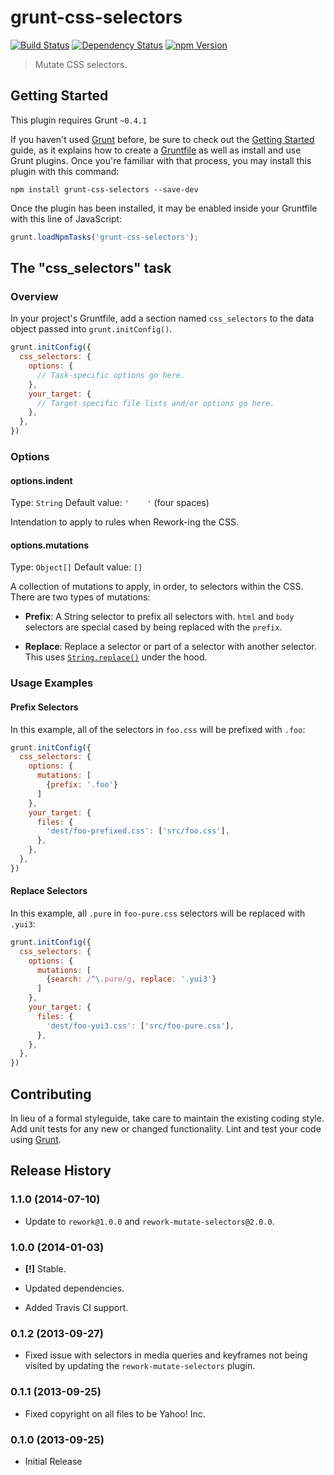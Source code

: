 # grunt-css-selectors

[![Build Status](https://travis-ci.org/ericf/grunt-css-selectors.png?branch=master)](https://travis-ci.org/ericf/grunt-css-selectors)
[![Dependency Status](https://gemnasium.com/ericf/grunt-css-selectors.png)](https://gemnasium.com/ericf/grunt-css-selectors)
[![npm Version](https://badge.fury.io/js/grunt-css-selectors.png)](https://npmjs.org/package/grunt-css-selectors)

> Mutate CSS selectors.

## Getting Started
This plugin requires Grunt `~0.4.1`

If you haven't used [Grunt](http://gruntjs.com/) before, be sure to check out the [Getting Started](http://gruntjs.com/getting-started) guide, as it explains how to create a [Gruntfile](http://gruntjs.com/sample-gruntfile) as well as install and use Grunt plugins. Once you're familiar with that process, you may install this plugin with this command:

```shell
npm install grunt-css-selectors --save-dev
```

Once the plugin has been installed, it may be enabled inside your Gruntfile with this line of JavaScript:

```js
grunt.loadNpmTasks('grunt-css-selectors');
```

## The "css_selectors" task

### Overview
In your project's Gruntfile, add a section named `css_selectors` to the data object passed into `grunt.initConfig()`.

```js
grunt.initConfig({
  css_selectors: {
    options: {
      // Task-specific options go here.
    },
    your_target: {
      // Target-specific file lists and/or options go here.
    },
  },
})
```

### Options

#### options.indent
Type: `String`
Default value: `'    '` (four spaces)

Intendation to apply to rules when Rework-ing the CSS.

#### options.mutations
Type: `Object[]`
Default value: `[]`

A collection of mutations to apply, in order, to selectors within the CSS. There
are two types of mutations:

- **Prefix**: A String selector to prefix all selectors with. `html` and `body`
  selectors are special cased by being replaced with the `prefix`.

- **Replace**: Replace a selector or part of a selector with another selector.
  This uses [`String.replace()`](http://mdn.io/string.replace) under the hood.

### Usage Examples

#### Prefix Selectors
In this example, all of the selectors in `foo.css` will be prefixed with `.foo`:

```js
grunt.initConfig({
  css_selectors: {
    options: {
      mutations: [
        {prefix: '.foo'}
      ]
    },
    your_target: {
      files: {
        'dest/foo-prefixed.css': ['src/foo.css'],
      },
    },
  },
})
```

#### Replace Selectors
In this example, all `.pure` in `foo-pure.css` selectors will be replaced with
`.yui3`:

```js
grunt.initConfig({
  css_selectors: {
    options: {
      mutations: [
        {search: /^\.pure/g, replace: '.yui3'}
      ]
    },
    your_target: {
      files: {
        'dest/foo-yui3.css': ['src/foo-pure.css'],
      },
    },
  },
})
```

## Contributing
In lieu of a formal styleguide, take care to maintain the existing coding style. Add unit tests for any new or changed functionality. Lint and test your code using [Grunt](http://gruntjs.com/).

## Release History

### 1.1.0 (2014-07-10)

* Update to `rework@1.0.0` and `rework-mutate-selectors@2.0.0`.
 

### 1.0.0 (2014-01-03)

* **[!]** Stable.

* Updated dependencies.

* Added Travis CI support.


### 0.1.2 (2013-09-27)

* Fixed issue with selectors in media queries and keyframes not being visited by
  updating the `rework-mutate-selectors` plugin.


### 0.1.1 (2013-09-25)

* Fixed copyright on all files to be Yahoo! Inc.


### 0.1.0 (2013-09-25)

* Initial Release
